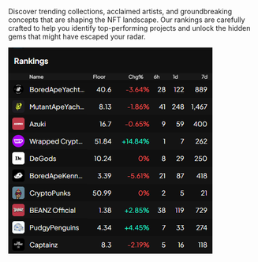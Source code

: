 
Discover trending collections, acclaimed artists, and groundbreaking concepts that are shaping the NFT landscape. Our rankings are carefully crafted to help you identify top-performing projects and unlock the hidden gems that might have escaped your radar.

![war_room_rankings](./pictures/war_room_rankings.png)